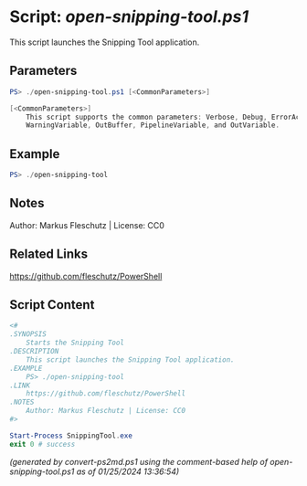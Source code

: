 Script: *open-snipping-tool.ps1*
========================

This script launches the Snipping Tool application.

Parameters
----------
```powershell
PS> ./open-snipping-tool.ps1 [<CommonParameters>]

[<CommonParameters>]
    This script supports the common parameters: Verbose, Debug, ErrorAction, ErrorVariable, WarningAction, 
    WarningVariable, OutBuffer, PipelineVariable, and OutVariable.
```

Example
-------
```powershell
PS> ./open-snipping-tool

```

Notes
-----
Author: Markus Fleschutz | License: CC0

Related Links
-------------
https://github.com/fleschutz/PowerShell

Script Content
--------------
```powershell
<#
.SYNOPSIS
	Starts the Snipping Tool
.DESCRIPTION
	This script launches the Snipping Tool application.
.EXAMPLE
	PS> ./open-snipping-tool
.LINK
	https://github.com/fleschutz/PowerShell
.NOTES
	Author: Markus Fleschutz | License: CC0
#>

Start-Process SnippingTool.exe
exit 0 # success
```

*(generated by convert-ps2md.ps1 using the comment-based help of open-snipping-tool.ps1 as of 01/25/2024 13:36:54)*
